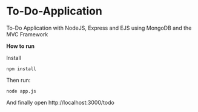 # To-Do-Application
To-Do Application with NodeJS, Express and EJS using MongoDB and the  MVC Framework

**How to run**

Install 
```
npm install
```

Then run:
```
node app.js
```
And finally open http://localhost:3000/todo

